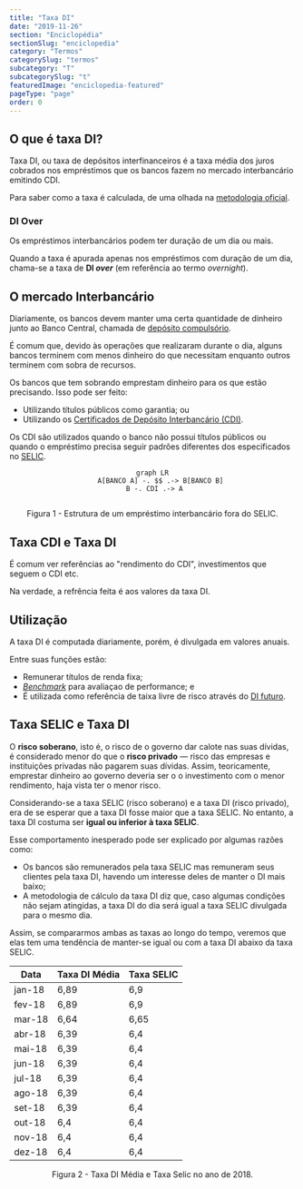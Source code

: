 ```yaml
---
title: "Taxa DI"
date: "2019-11-26"
section: "Enciclopédia"
sectionSlug: "enciclopedia"
category: "Termos"
categorySlug: "termos"
subcategory: "T"
subcategorySlug: "t"
featuredImage: "enciclopedia-featured"
pageType: "page"
order: 0
---
```


## O que é taxa DI?

Taxa DI, ou taxa de depósitos interfinanceiros é a taxa média dos juros cobrados nos empréstimos que os bancos fazem no mercado interbancário emitindo CDI.

Para saber como a taxa é calculada, de uma olhada na [metodologia oficial](http://www.b3.com.br/pt_br/market-data-e-indices/indices/indices-de-segmentos-e-setoriais/metodologia-do-di.htm).

### DI Over

Os empréstimos interbancários podem ter duração de um dia ou mais.

Quando a taxa é apurada apenas nos empréstimos com duração de um dia, chama-se a taxa de **DI *over*** (em referência ao termo *overnight*).



## O mercado Interbancário

Diariamente, os bancos devem manter uma certa quantidade de dinheiro junto ao Banco Central, chamada de [depósito compulsório](/aprenda/financas/economia/politica-monetaria#depósito-compulsório).

É comum que, devido às operações que realizaram durante o dia, alguns bancos terminem com menos dinheiro do que necessitam enquanto outros terminem com sobra de recursos.

Os bancos que tem sobrando emprestam dinheiro para os que estão precisando. Isso pode ser feito:

- Utilizando títulos públicos como garantia; ou
- Utilizando os [Certificados de Depósito Interbancário (CDI)](/enciclopedia/termos/c/cdi).

Os CDI são utilizados quando o banco não possui títulos públicos ou quando o empréstimo precisa seguir padrões diferentes dos especificados no [SELIC](/aprenda/financas/economia/taxa-selic).

<div style="text-align:center">

```mermaid
graph LR
    A[BANCO A] -. $$ .-> B[BANCO B]
    B -. CDI .-> A   
    
```

<p class="legenda" style="text-align:center">Figura 1 - Estrutura de um empréstimo interbancário fora do SELIC.</p>

</div>

## Taxa CDI e Taxa DI

É comum ver referências ao "rendimento do CDI", investimentos que seguem o CDI etc.

Na verdade, a refrência feita é aos valores da taxa DI.

## Utilização

A taxa DI é computada diariamente, porém, é divulgada em valores anuais.

Entre suas funções estão:

- Remunerar títulos de renda fixa;
- [*Benchmark*](/enciclopedia/termos/b/benchmark) para avaliaçao de performance; e
- É utilizada como referência de taixa livre de risco através do [DI futuro](/enciclopedia/termos/d/di-futuro).

## Taxa SELIC e Taxa DI

O **risco soberano**, isto é, o risco de o governo dar calote nas suas dívidas, é considerado menor do que o **risco privado** — risco das empresas e instituições privadas não pagarem suas dívidas. Assim, teoricamente, emprestar dinheiro ao governo deveria ser o o investimento com o menor rendimento, haja vista ter o menor risco.

Considerando-se a taxa SELIC (risco soberano) e a taxa DI (risco privado), era de se esperar que a taxa DI fosse maior que a taxa SELIC. No entanto, a taxa DI costuma ser **igual ou inferior à taxa SELIC**. 

Esse comportamento inesperado pode ser explicado por algumas razões como:

- Os bancos são remunerados pela taxa SELIC mas remuneram seus clientes pela taxa DI, havendo um interesse deles de manter o DI mais baixo;
- A metodologia de cálculo da taxa DI diz que, caso algumas condições não sejam atingidas, a taxa DI do dia será igual a taxa SELIC divulgada para o mesmo dia.

Assim, se compararmos ambas as taxas ao longo do tempo, veremos que elas tem uma tendência de manter-se igual ou com a taxa DI abaixo da taxa SELIC.

| Data   | Taxa DI Média | Taxa SELIC |
|--------|---------------|------------|
| jan-18 | 6,89          | 6,9        |
| fev-18 | 6,89          | 6,9        |
| mar-18 | 6,64          | 6,65       |
| abr-18 | 6,39          | 6,4        |
| mai-18 | 6,39          | 6,4        |
| jun-18 | 6,39          | 6,4        |
| jul-18 | 6,39          | 6,4        |
| ago-18 | 6,39          | 6,4        |
| set-18 | 6,39          | 6,4        |
| out-18 | 6,4           | 6,4        |
| nov-18 | 6,4           | 6,4        |
| dez-18 | 6,4           | 6,4        |

<p class="legenda" style="text-align: center">Figura 2 - Taxa DI Média e Taxa Selic no ano de 2018.</p>
